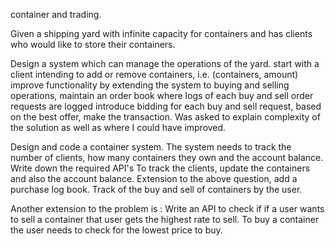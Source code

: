 container and trading.

Given a shipping yard with infinite capacity for containers and has clients who would like to store their containers. 

Design a system which can manage the operations of the yard.
start with a client intending to add or remove containers, i.e. (containers, amount)
improve functionality by extending the system to buying and selling operations, maintain an order book where logs of each buy and sell order requests are logged
introduce bidding for each buy and sell request, based on the best offer, make the transaction.
Was asked to explain complexity of the solution as well as where I could have improved.


Design and code a container system.
The system needs to track the number of clients, how many containers they own and the account balance. Write down the required API's To track the clients, update the containers and also the account balance.
Extension to the above question, add a purchase log book. Track of the buy and sell of containers by the user.

Another extension to the problem is :
Write an API to check if if a user wants to sell a container that user gets the highest rate to sell.
To buy a container the user needs to check for the lowest price to buy.